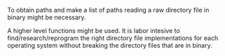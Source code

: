To obtain paths and make a list of paths reading a raw directory file in binary might be necessary.

A higher level functions might be used. It is labor intesive to find/research/reprogram the right directory file implementations for each operating system  without breaking the directory files that are in binary.
